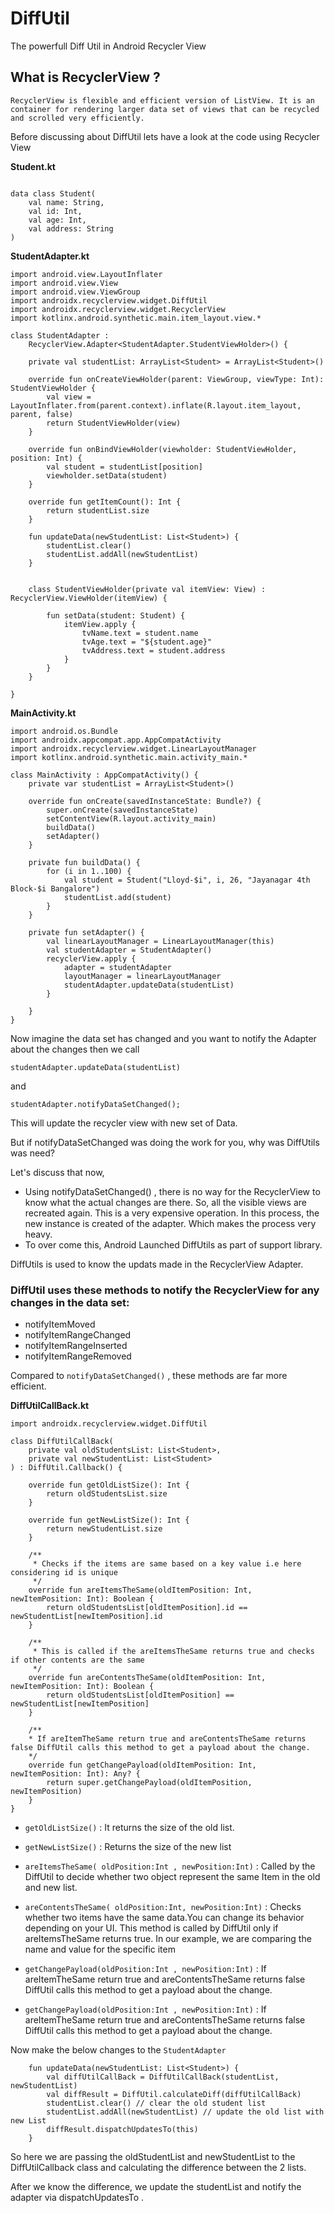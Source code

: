 # DiffUtil
The powerfull Diff Util in Android Recycler View

## What is RecyclerView ?

```
RecyclerView is flexible and efficient version of ListView. It is an container for rendering larger data set of views that can be recycled and scrolled very efficiently.
```

Before discussing about DiffUtil lets have a look at the code using Recycler View

**Student.kt**

```

data class Student(
    val name: String,
    val id: Int,
    val age: Int,
    val address: String
)

```

**StudentAdapter.kt**

```
import android.view.LayoutInflater
import android.view.View
import android.view.ViewGroup
import androidx.recyclerview.widget.DiffUtil
import androidx.recyclerview.widget.RecyclerView
import kotlinx.android.synthetic.main.item_layout.view.*

class StudentAdapter :
    RecyclerView.Adapter<StudentAdapter.StudentViewHolder>() {

    private val studentList: ArrayList<Student> = ArrayList<Student>()

    override fun onCreateViewHolder(parent: ViewGroup, viewType: Int): StudentViewHolder {
        val view = LayoutInflater.from(parent.context).inflate(R.layout.item_layout, parent, false)
        return StudentViewHolder(view)
    }

    override fun onBindViewHolder(viewholder: StudentViewHolder, position: Int) {
        val student = studentList[position]
        viewholder.setData(student)
    }

    override fun getItemCount(): Int {
        return studentList.size
    }

    fun updateData(newStudentList: List<Student>) {
        studentList.clear() 
        studentList.addAll(newStudentList)
    }


    class StudentViewHolder(private val itemView: View) : RecyclerView.ViewHolder(itemView) {

        fun setData(student: Student) {
            itemView.apply {
                tvName.text = student.name
                tvAge.text = "${student.age}"
                tvAddress.text = student.address
            }
        }
    }

}
```

**MainActivity.kt**

```
import android.os.Bundle
import androidx.appcompat.app.AppCompatActivity
import androidx.recyclerview.widget.LinearLayoutManager
import kotlinx.android.synthetic.main.activity_main.*

class MainActivity : AppCompatActivity() {
    private var studentList = ArrayList<Student>()

    override fun onCreate(savedInstanceState: Bundle?) {
        super.onCreate(savedInstanceState)
        setContentView(R.layout.activity_main)
        buildData()
        setAdapter()
    }

    private fun buildData() {
        for (i in 1..100) {
            val student = Student("Lloyd-$i", i, 26, "Jayanagar 4th Block-$i Bangalore")
            studentList.add(student)
        }
    }

    private fun setAdapter() {
        val linearLayoutManager = LinearLayoutManager(this)
        val studentAdapter = StudentAdapter()
        recyclerView.apply {
            adapter = studentAdapter
            layoutManager = linearLayoutManager
            studentAdapter.updateData(studentList)
        }

    }
}
```

Now imagine the data set has changed and you want to notify the Adapter about the changes then we call

```
studentAdapter.updateData(studentList)
```

and 

```
studentAdapter.notifyDataSetChanged();
```

This will update the recycler view with new set of Data.

But if notifyDataSetChanged was doing the work for you, why was DiffUtils was need?

Let's discuss that now,

- Using notifyDataSetChanged() , there is no way for the RecyclerView to know what the actual changes are there. So, all the visible views are recreated again. This is a very expensive operation.
In this process, the new instance is created of the adapter. Which makes the process very heavy.
- To over come this, Android Launched DiffUtils as part of support library.

DiffUtils is used to know the updats made in the RecyclerView Adapter.

### DiffUtil uses these methods to notify the RecyclerView for any changes in the data set:

- notifyItemMoved
- notifyItemRangeChanged
- notifyItemRangeInserted
- notifyItemRangeRemoved

Compared to `notifyDataSetChanged()` , these methods are far more efficient.

**DiffUtilCallBack.kt**

```
import androidx.recyclerview.widget.DiffUtil

class DiffUtilCallBack(
    private val oldStudentsList: List<Student>,
    private val newStudentList: List<Student>
) : DiffUtil.Callback() {

    override fun getOldListSize(): Int {
        return oldStudentsList.size
    }

    override fun getNewListSize(): Int {
        return newStudentList.size
    }

    /**
     * Checks if the items are same based on a key value i.e here considering id is unique
     */
    override fun areItemsTheSame(oldItemPosition: Int, newItemPosition: Int): Boolean {
        return oldStudentsList[oldItemPosition].id == newStudentList[newItemPosition].id
    }

    /**
     * This is called if the areItemsTheSame returns true and checks if other contents are the same
     */
    override fun areContentsTheSame(oldItemPosition: Int, newItemPosition: Int): Boolean {
        return oldStudentsList[oldItemPosition] == newStudentList[newItemPosition]
    }
    
    /**
    * If areItemTheSame return true and areContentsTheSame returns false DiffUtil calls this method to get a payload about the change.
    */
    override fun getChangePayload(oldItemPosition: Int, newItemPosition: Int): Any? {
        return super.getChangePayload(oldItemPosition, newItemPosition)
    }
}
```

- `getOldListSize()` : It returns the size of the old list.

- `getNewListSize()` : Returns the size of the new list

- `areItemsTheSame( oldPosition:Int , newPosition:Int)` : Called by the DiffUtil to decide whether two object represent the same Item in the old and new list.

- `areContentsTheSame( oldPosition:Int, newPosition:Int)` : Checks whether two items have the same data.You can change its behavior depending on your UI. This method is called by DiffUtil only if areItemsTheSame returns true. In our example, we are comparing the name and value for the specific item

- `getChangePayload(oldPosition:Int , newPosition:Int)` : If areItemTheSame return true and areContentsTheSame returns false DiffUtil calls this method to get a payload about the change.

- `getChangePayload(oldPosition:Int , newPosition:Int)` : If areItemTheSame return true and areContentsTheSame returns false DiffUtil calls this method to get a payload about the change.

Now make the below changes to the `StudentAdapter`

```
    fun updateData(newStudentList: List<Student>) {
        val diffUtilCallBack = DiffUtilCallBack(studentList, newStudentList)
        val diffResult = DiffUtil.calculateDiff(diffUtilCallBack)
        studentList.clear() // clear the old student list
        studentList.addAll(newStudentList) // update the old list with new List
        diffResult.dispatchUpdatesTo(this)
    }
```

So here we are passing the oldStudentList and newStudentList to the DiffUtilCallback class and calculating the difference between the 2 lists.

After we know the difference, we update the studentList and notify the adapter via dispatchUpdatesTo .
